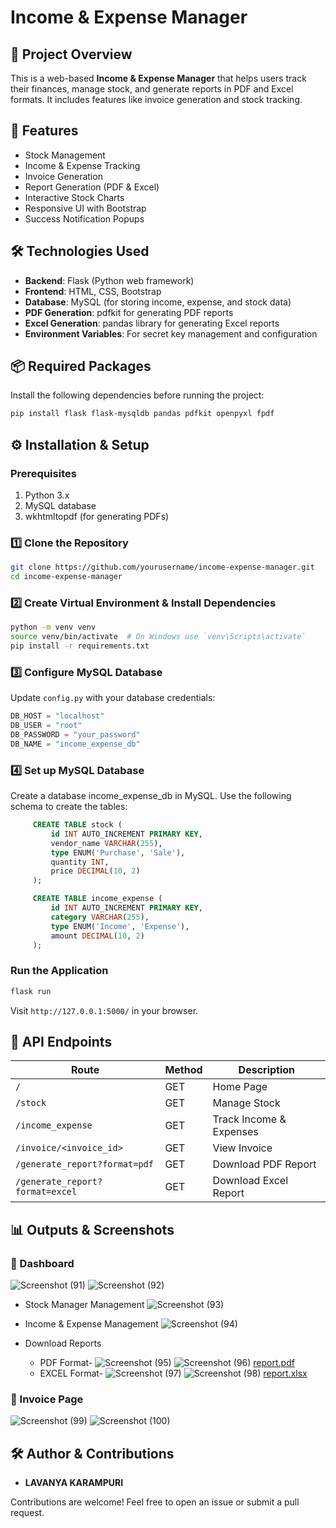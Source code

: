 # Income & Expense Manager

## 📌 Project Overview

This is a web-based **Income & Expense Manager** that helps users track their finances, manage stock, and generate reports in PDF and Excel formats. It includes features like invoice generation and stock tracking.

## 🚀 Features

- Stock Management
- Income & Expense Tracking
- Invoice Generation
- Report Generation (PDF & Excel)
- Interactive Stock Charts
- Responsive UI with Bootstrap
- Success Notification Popups

## 🛠️ Technologies Used

- **Backend**: Flask (Python web framework)
- **Frontend**: HTML, CSS, Bootstrap
- **Database**: MySQL (for storing income, expense, and stock data)
- **PDF Generation**: pdfkit for generating PDF reports
- **Excel Generation**: pandas library for generating Excel reports
- **Environment Variables**: For secret key management and configuration

## 📦 Required Packages
Install the following dependencies before running the project:
```sh
pip install flask flask-mysqldb pandas pdfkit openpyxl fpdf
```


## ⚙️ Installation & Setup

### Prerequisites

1. Python 3.x
2. MySQL database
3. wkhtmltopdf (for generating PDFs)


### 1️⃣ Clone the Repository

```sh
git clone https://github.com/yourusername/income-expense-manager.git
cd income-expense-manager
```

### 2️⃣ Create Virtual Environment & Install Dependencies

```sh
python -m venv venv
source venv/bin/activate  # On Windows use `venv\Scripts\activate`
pip install -r requirements.txt
```

### 3️⃣ Configure MySQL Database

Update `config.py` with your database credentials:

```python
DB_HOST = "localhost"
DB_USER = "root"
DB_PASSWORD = "your_password"
DB_NAME = "income_expense_db"
```

### 4️⃣ Set up MySQL Database
Create a database income_expense_db in MySQL.
Use the following schema to create the tables:

```sql
     CREATE TABLE stock (
         id INT AUTO_INCREMENT PRIMARY KEY,
         vendor_name VARCHAR(255),
         type ENUM('Purchase', 'Sale'),
         quantity INT,
         price DECIMAL(10, 2)
     );
```

```sql
     CREATE TABLE income_expense (
         id INT AUTO_INCREMENT PRIMARY KEY,
         category VARCHAR(255),
         type ENUM('Income', 'Expense'),
         amount DECIMAL(10, 2)
     );
```

### Run the Application

```sh
flask run
```

Visit `http://127.0.0.1:5000/` in your browser.

## 📄 API Endpoints

| Route                           | Method | Description             |
| ------------------------------- | ------ | ----------------------- |
| `/`                             | GET    | Home Page               |
| `/stock`                        | GET    | Manage Stock            |
| `/income_expense`               | GET    | Track Income & Expenses |
| `/invoice/<invoice_id>`         | GET    | View Invoice            |
| `/generate_report?format=pdf`   | GET    | Download PDF Report     |
| `/generate_report?format=excel` | GET    | Download Excel Report   |

## 📊 Outputs & Screenshots

### 🔹 Dashboard
![Screenshot (91)](https://github.com/user-attachments/assets/09bb0bf9-6ae6-4cc4-88ee-d62c776639d9)
![Screenshot (92)](https://github.com/user-attachments/assets/aba135cd-fa0f-4e54-846f-ae1c094fc82b)

- Stock Manager Management
![Screenshot (93)](https://github.com/user-attachments/assets/95d9f866-bbc9-4110-ba77-8b82e1f7a98f)

- Income & Expense Management
![Screenshot (94)](https://github.com/user-attachments/assets/3e4b7200-497a-44f2-9c99-e9bdd29f77a5)

- Download Reports
  * PDF Format-
      ![Screenshot (95)](https://github.com/user-attachments/assets/59593476-3fe4-43ec-8a34-8b206e72cf16)
      ![Screenshot (96)](https://github.com/user-attachments/assets/f7f13a01-2d3d-4b6a-87e5-75adac6f8803)
      [report.pdf](https://github.com/user-attachments/files/19541170/report.pdf)
  * EXCEL Format-
      ![Screenshot (97)](https://github.com/user-attachments/assets/0a026ad8-aa7e-4f5c-a8ee-89c16ecc4b35)
      ![Screenshot (98)](https://github.com/user-attachments/assets/91dc74af-6495-4bd6-82fc-c731d6e541b9)
      [report.xlsx](https://github.com/user-attachments/files/19541175/report.xlsx)

### 🔹 Invoice Page
![Screenshot (99)](https://github.com/user-attachments/assets/363827c4-f4f5-4988-8cf8-617d9cdc0f4d)
![Screenshot (100)](https://github.com/user-attachments/assets/4293b932-9c17-4c02-93d4-9bf6ff868295)


## 🛠️ Author & Contributions

- **LAVANYA KARAMPURI**

Contributions are welcome! Feel free to open an issue or submit a pull request.
